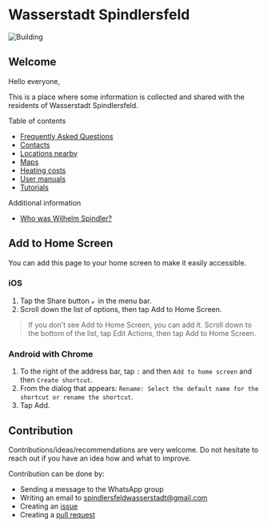 # Wasserstadt Spindlersfeld

![Building](locations/resources/building.jpg)

## Welcome

Hello everyone,

This is a place where some information is collected and shared with the residents of Wasserstadt Spindlersfeld.

Table of contents
- [Frequently Asked Questions](./faq/faq.md)
- [Contacts](./contacts/contacts.md)
- [Locations nearby](./locations/locations.md)
- [Maps](./maps/maps.md)
- [Heating costs](./heating-costs/heating-costs.md)
- [User manuals](./manuals/manuals.md)
- [Tutorials](./tutorials/tutorials.md)

Additional information
- [Who was Wilhelm Spindler?](https://de.wikipedia.org/wiki/W._Spindler)

## Add to Home Screen

You can add this page to your home screen to make it easily accessible.

### iOS
1. Tap the Share button <img src="https://cdsassets.apple.com/live/7WUAS350/images/ios-apps/keynote/ios13-iwork-share-icon.png" alt="share_button" width="10"/> in the menu bar.
2. Scroll down the list of options, then tap Add to Home Screen.
> If you don’t see Add to Home Screen, you can add it. Scroll down to the bottom of the list, tap Edit Actions, then tap  Add to Home Screen.

### Android with Chrome
1. To the right of the address bar, tap `:` and then `Add to home screen` and then `Create shortcut`.
2. From the dialog that appears: `Rename: Select the default name for the shortcut or rename the shortcut`.
3. Tap Add.

## Contribution

Contributions/ideas/recommendations are very welcome. Do not hesitate to reach out if you have an idea how and what to improve.

Contribution can be done by:
- Sending a message to the WhatsApp group
- Writing an email to [spindlersfeldwasserstadt@gmail.com](mailto:spindlersfeldwasserstadt@gmail.com)
- Creating an [issue](https://github.com/wasserstadtspindlersfeld/home/issues)
- Creating a [pull request](https://github.com/wasserstadtspindlersfeld/home/pulls)

<link rel="apple-touch-icon" sizes="180x180" href="[./resources/home_icon.png](https://wasserstadtspindlersfeld.github.io/home/resources/home_icon.png)">
<link rel="manifest" href="https://wasserstadtspindlersfeld.github.io/home/resources/manifest.json">
<link rel="icon" type="image/png" sizes="32x32" href="https://wasserstadtspindlersfeld.github.io/home/resources/home_icon_32.png">
<link rel="icon" type="image/png" sizes="96x96" href="https://wasserstadtspindlersfeld.github.io/home/resources/home_icon_96.png">
